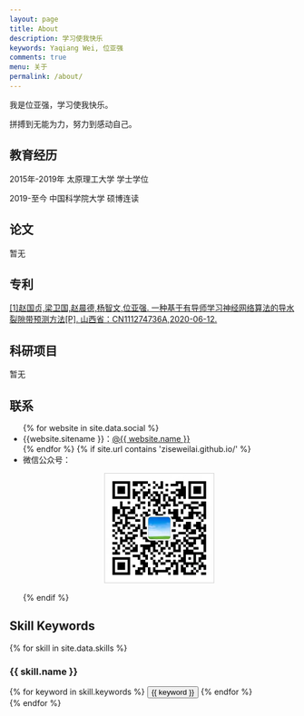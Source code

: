 ```yaml
---
layout: page
title: About
description: 学习使我快乐
keywords: Yaqiang Wei, 位亚强
comments: true
menu: 关于
permalink: /about/
---
```


我是位亚强，学习使我快乐。


拼搏到无能为力，努力到感动自己。

## 教育经历
2015年-2019年  太原理工大学  学士学位

2019-至今      中国科学院大学  硕博连读

## 论文
暂无

## 专利
[[1]赵国贞,梁卫国,赵晨德,杨智文,位亚强. 一种基于有导师学习神经网络算法的导水裂隙带预测方法[P]. 山西省：CN111274736A,2020-06-12.](https://kns.cnki.net/kcms/detail/detail.aspx?dbcode=SCPD&dbname=SCPD2020&filename=CN111274736A&v=ewD0FiOt%25mmd2FEqmdPIu%25mmd2BnVjo1pUJZZnCY9u2xu99idB3%25mmd2FPvFfiZwMibAVtSVjaBDIMm)

## 科研项目
暂无

## 联系

<ul>
{% for website in site.data.social %}
<li>{{website.sitename }}：<a href="{{ website.url }}" target="_blank">@{{ website.name }}</a></li>
{% endfor %}
{% if site.url contains 'ziseweilai.github.io/' %}
<li>
微信公众号：<br />
  <p align="center">
<img style="height:192px;width:192px;border:1px solid lightgrey;" src="https://github.com/ziseweilai/ziseweilai.github.io/raw/master/assets/images/gongzhonghao.jpg" alt="孔仁孟义" />
 </p>
</li>
{% endif %}
</ul>

## Skill Keywords

{% for skill in site.data.skills %}
### {{ skill.name }}
<div class="btn-inline">
{% for keyword in skill.keywords %}
<button class="btn btn-outline" type="button">{{ keyword }}</button>
{% endfor %}
</div>
{% endfor %}
